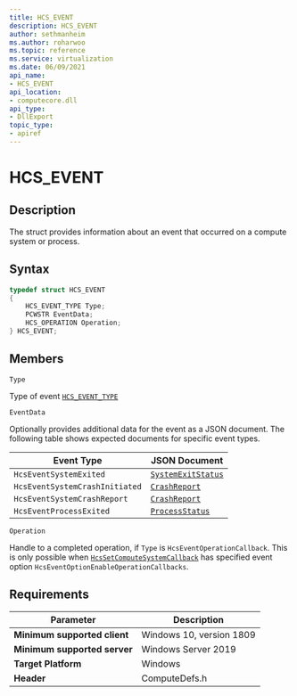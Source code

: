 ```yaml
---
title: HCS_EVENT
description: HCS_EVENT
author: sethmanheim
ms.author: roharwoo
ms.topic: reference
ms.service: virtualization
ms.date: 06/09/2021
api_name:
- HCS_EVENT
api_location:
- computecore.dll
api_type:
- DllExport
topic_type: 
- apiref
---
```

# HCS_EVENT

## Description

The struct provides information about an event that occurred on a compute system or process.

## Syntax

```cpp
typedef struct HCS_EVENT
{
    HCS_EVENT_TYPE Type;
    PCWSTR EventData;
    HCS_OPERATION Operation;
} HCS_EVENT;
```

## Members


`Type`

Type of event [`HCS_EVENT_TYPE`](./HCS_EVENT_TYPE.md)

`EventData`

Optionally provides additional data for the event as a JSON document. The following table shows expected documents for specific event types.

|Event Type|JSON Document|
|---|---|
|`HcsEventSystemExited`|[`SystemExitStatus`](../SchemaReference.md#SystemExitStatus)|
|`HcsEventSystemCrashInitiated`|[`CrashReport`](../SchemaReference.md#CrashReport)|
|`HcsEventSystemCrashReport`|[`CrashReport`](../SchemaReference.md#CrashReport)|
|`HcsEventProcessExited`|[`ProcessStatus`](../SchemaReference.md#ProcessStatus)|

`Operation`

Handle to a completed operation, if `Type` is `HcsEventOperationCallback`. This is only possible when [`HcsSetComputeSystemCallback`](./HcsSetComputeSystemCallback.md) has specified event option `HcsEventOptionEnableOperationCallbacks`.


## Requirements

|Parameter|Description|
|---|---|
| **Minimum supported client** | Windows 10, version 1809 |
| **Minimum supported server** | Windows Server 2019 |
| **Target Platform** | Windows |
| **Header** | ComputeDefs.h |
